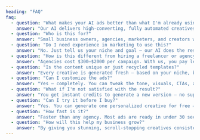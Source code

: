 ```yaml
---
heading: "FAQ"
faq:
  - question: "What makes your AI ads better than what I'm already using?"
    answer: "Our AI delivers high-converting, fully automated creatives tailored to your niche, tone, and audience. No templates — just precise, personalized marketing that adapts like an ad agency (but 10x faster)."
  - question: "Who is this for?"
    answer: "Small business owners, agencies, marketers, and creators who need high-quality ad creatives without spending hours or hiring expensive teams. If you're promoting online — this is for you."
  - question: "Do I need experience in marketing to use this?"
    answer: "No. Just tell us your niche and goal — our AI does the rest. It selects visuals, writes compelling copy, and applies smart ad psychology for better results."
  - question: "How is this different from hiring a freelancer or agency?"
    answer: "Agencies cost $300–$2000 per campaign. With us, you pay less than $2 per ad and get results instantly. Plus, our AI improves with each use — freelancers don't scale."
  - question: "Is the content unique or just recycled templates?"
    answer: "Every creative is generated fresh — based on your niche, brand voice, and intent. No stock templates. We use advanced generative models for true differentiation."
  - question: "Can I customize the ads?"
    answer: "Yes — completely. You can tweak the tone, visuals, CTAs, and more. You get full control while the AI handles 90% of the work."
  - question: "What if I'm not satisfied with the result?"
    answer: "You get instant credits to generate a new version — no support tickets, no delays. Just fast iteration until you're 100% happy."
  - question: "Can I try it before I buy?"
    answer: "Yes. You can generate one personalized creative for free — no watermark, no tricks. Just real results. Try it, test the quality, and compare it to your current tools or agency."
  - question: "How fast is it?"
    answer: "Faster than any agency. Most ads are ready in under 30 seconds. Our system runs 24/7 — no delays, no bottlenecks."
  - question: "How will this help my business grow?"
    answer: "By giving you stunning, scroll-stopping creatives consistently — without wasting budget. You can run more campaigns, test faster, and grow your ROAS"
---
```

